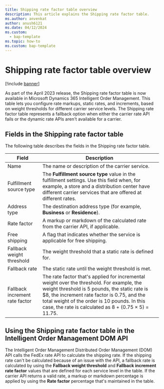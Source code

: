 ```yaml
---
title: Shipping rate factor table overview
description: This article explains the Shipping rate factor table.
ms.author: anvenkat
author: anush6121
ms.date: 04/12/2024
ms.custom: 
  - bap-template
ms.topic: how-to
ms.custom: bap-template
---
```


# Shipping rate factor table overview

[!include [banner](includes/banner.md)]

As part of the April 2023 release, the Shipping rate factor table is now available in Microsoft Dynamics 365 Intelligent Order Management. This table lets you configure rate markups, static rates, and increments, based on weight thresholds for different carrier service levels. The Shipping rate factor table represents a fallback option when either the carrier rate API fails or the dynamic rate APIs aren't available for a carrier.

## Fields in the Shipping rate factor table

The following table describes the fields in the Shipping rate factor table.

| Field | Description |
| ----- | ----------- |
| Name | The name or description of the carrier service. |
| Fulfillment source type | The **Fulfillment source type** value in the fulfillment settings. Use this field when, for example, a store and a distribution center have different carrier services that are offered at different rates. |
| Address type | The destination address type (for example, **Business** or **Residence**). |
| Rate factor | A markup or markdown of the calculated rate from the carrier API, if applicable. |
| Free shipping | A flag that indicates whether the service is applicable for free shipping. |
| Fallback weight threshold | The weight threshold that a static rate is defined for. |
| Fallback rate | The static rate until the weight threshold is met. |
| Fallback increment rate factor | The rate factor that's applied for incremental weight over the threshold. For example, the weight threshold is 5 pounds, the static rate is $8, the increment rate factor is 0.75, and the total weight of the order is 10 pounds. In this case, the rate is calculated as 8 + (0.75 &times; 5) = 11.75. |

## Using the Shipping rate factor table in the Intelligent Order Management DOM API

The Intelligent Order Management Distributed Order Management (DOM) API calls the FedEx rate API to calculate the shipping rate. If the shipping rate can't be calculated because of an issue with the API, a fallback rate is calculated by using the **Fallback weight threshold** and **Fallback increment rate factor** values that are defined for each service level in the table. If the carrier API returns a valid rate, a markup or markdown percentage is applied by using the **Rate factor** percentage that's maintained in the table.
